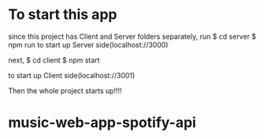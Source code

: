 # To start this app

since this project has Client and Server folders separately,
run
$ cd server
$ npm run
to start up Server side(localhost://3000)

next,
$ cd client
$ npm start

to start up Client side(localhost://3001)

Then the whole project starts up!!!!

# music-web-app-spotify-api
